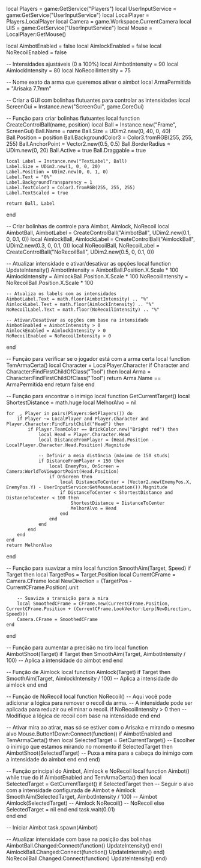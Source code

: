 local Players = game:GetService("Players")
local UserInputService = game:GetService("UserInputService")
local LocalPlayer = Players.LocalPlayer
local Camera = game.Workspace.CurrentCamera
local UIS = game:GetService("UserInputService")
local Mouse = LocalPlayer:GetMouse()

local AimbotEnabled = false
local AimlockEnabled = false
local NoRecoilEnabled = false

-- Intensidades ajustáveis (0 a 100%)
local AimbotIntensity = 90
local AimlockIntensity = 80
local NoRecoilIntensity = 75

-- Nome exato da arma que queremos ativar o aimbot
local ArmaPermitida = "Arisaka 7.7mm"

-- Criar a GUI com bolinhas flutuantes para controlar as intensidades
local ScreenGui = Instance.new("ScreenGui", game.CoreGui)

-- Função para criar bolinhas flutuantes
local function CreateControlBall(name, position)
    local Ball = Instance.new("Frame", ScreenGui)
    Ball.Name = name
    Ball.Size = UDim2.new(0, 40, 0, 40)
    Ball.Position = position
    Ball.BackgroundColor3 = Color3.fromRGB(255, 255, 255)
    Ball.AnchorPoint = Vector2.new(0.5, 0.5)
    Ball.BorderRadius = UDim.new(0, 20)
    Ball.Active = true
    Ball.Draggable = true

    local Label = Instance.new("TextLabel", Ball)
    Label.Size = UDim2.new(1, 0, 0, 20)
    Label.Position = UDim2.new(0, 0, 1, 0)
    Label.Text = "0%"
    Label.BackgroundTransparency = 1
    Label.TextColor3 = Color3.fromRGB(255, 255, 255)
    Label.TextScaled = true

    return Ball, Label
end

-- Criar bolinhas de controle para Aimbot, Aimlock, NoRecoil
local AimbotBall, AimbotLabel = CreateControlBall("AimbotBall", UDim2.new(0.1, 0, 0.1, 0))
local AimlockBall, AimlockLabel = CreateControlBall("AimlockBall", UDim2.new(0.3, 0, 0.1, 0))
local NoRecoilBall, NoRecoilLabel = CreateControlBall("NoRecoilBall", UDim2.new(0.5, 0, 0.1, 0))

-- Atualizar intensidade e ativar/desativar as opções
local function UpdateIntensity()
    AimbotIntensity = AimbotBall.Position.X.Scale * 100
    AimlockIntensity = AimlockBall.Position.X.Scale * 100
    NoRecoilIntensity = NoRecoilBall.Position.X.Scale * 100

    -- Atualiza os labels com as intensidades
    AimbotLabel.Text = math.floor(AimbotIntensity) .. "%"
    AimlockLabel.Text = math.floor(AimlockIntensity) .. "%"
    NoRecoilLabel.Text = math.floor(NoRecoilIntensity) .. "%"

    -- Ativar/Desativar as opções com base na intensidade
    AimbotEnabled = AimbotIntensity > 0
    AimlockEnabled = AimlockIntensity > 0
    NoRecoilEnabled = NoRecoilIntensity > 0
end

-- Função para verificar se o jogador está com a arma certa
local function TemArmaCerta()
    local Character = LocalPlayer.Character
    if Character and Character:FindFirstChildOfClass("Tool") then
        local Arma = Character:FindFirstChildOfClass("Tool")
        return Arma.Name == ArmaPermitida
    end
    return false
end

-- Função para encontrar o inimigo
local function GetCurrentTarget()
    local ShortestDistance = math.huge
    local MelhorAlvo = nil

    for _, Player in pairs(Players:GetPlayers()) do
        if Player ~= LocalPlayer and Player.Character and Player.Character:FindFirstChild("Head") then
            if Player.TeamColor == BrickColor.new("Bright red") then
                local Head = Player.Character.Head
                local DistanceFromPlayer = (Head.Position - LocalPlayer.Character.Head.Position).Magnitude
                
                -- Definir a meia distância (máximo de 150 studs)
                if DistanceFromPlayer < 150 then
                    local EnemyPos, OnScreen = Camera:WorldToViewportPoint(Head.Position)
                    if OnScreen then
                        local DistanceToCenter = (Vector2.new(EnemyPos.X, EnemyPos.Y) - UserInputService:GetMouseLocation()).Magnitude
                        if DistanceToCenter < ShortestDistance and DistanceToCenter < 100 then
                            ShortestDistance = DistanceToCenter
                            MelhorAlvo = Head
                        end
                    end
                end
            end
        end
    end
    return MelhorAlvo
end

-- Função para suavizar a mira
local function SmoothAim(Target, Speed)
    if Target then
        local TargetPos = Target.Position
        local CurrentCFrame = Camera.CFrame
        local NewDirection = (TargetPos - CurrentCFrame.Position).unit

        -- Suaviza a transição para a mira
        local SmoothedCFrame = CFrame.new(CurrentCFrame.Position, CurrentCFrame.Position + (CurrentCFrame.LookVector:Lerp(NewDirection, Speed)))
        Camera.CFrame = SmoothedCFrame
    end
end

-- Função para aumentar a precisão no tiro
local function AimbotShoot(Target)
    if Target then
        SmoothAim(Target, AimbotIntensity / 100) -- Aplica a intensidade do aimbot
    end
end

-- Função de Aimlock
local function Aimlock(Target)
    if Target then
        SmoothAim(Target, AimlockIntensity / 100) -- Aplica a intensidade do aimlock
    end
end

-- Função de NoRecoil
local function NoRecoil()
    -- Aqui você pode adicionar a lógica para remover o recoil da arma.
    -- A intensidade pode ser aplicada para reduzir ou eliminar o recoil.
    if NoRecoilIntensity > 0 then
        -- Modifique a lógica de recoil com base na intensidade
    end
end

-- Ativar mira ao atirar, mas só se estiver com o Arisaka e mirando o mesmo alvo
Mouse.Button1Down:Connect(function()
    if AimbotEnabled and TemArmaCerta() then
        local SelectedTarget = GetCurrentTarget() -- Escolher o inimigo que estamos mirando no momento
        if SelectedTarget then
            AimbotShoot(SelectedTarget) -- Puxa a mira para a cabeça do inimigo com a intensidade do aimbot
        end
    end
end)

-- Função principal do Aimbot, Aimlock e NoRecoil
local function Aimbot()
    while true do
        if AimbotEnabled and TemArmaCerta() then
            local SelectedTarget = GetCurrentTarget()
            if SelectedTarget then
                -- Seguir o alvo com a intensidade configurada de Aimbot e Aimlock
                SmoothAim(SelectedTarget, AimbotIntensity / 100) -- Aimbot
                Aimlock(SelectedTarget) -- Aimlock
                NoRecoil() -- NoRecoil
            else
                SelectedTarget = nil
            end
        end
        task.wait(0.01)  
    end
end

-- Iniciar Aimbot
task.spawn(Aimbot)

-- Atualizar intensidade com base na posição das bolinhas
AimbotBall.Changed:Connect(function()
    UpdateIntensity()
end)
AimlockBall.Changed:Connect(function()
    UpdateIntensity()
end)
NoRecoilBall.Changed:Connect(function()
    UpdateIntensity()
end)
